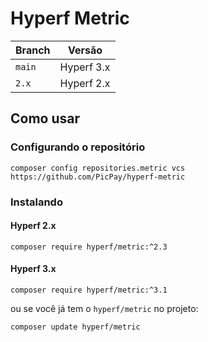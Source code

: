 # Hyperf Metric

| Branch | Versão     |
|--------|------------|
| `main` | Hyperf 3.x |
| `2.x`  | Hyperf 2.x |

## Como usar

### Configurando o repositório
```shell
composer config repositories.metric vcs https://github.com/PicPay/hyperf-metric
```

### Instalando 

#### Hyperf 2.x
```shell
composer require hyperf/metric:^2.3
```

#### Hyperf 3.x
```shell
composer require hyperf/metric:^3.1
```

ou se você já tem o `hyperf/metric` no projeto:
```shell
composer update hyperf/metric
```
